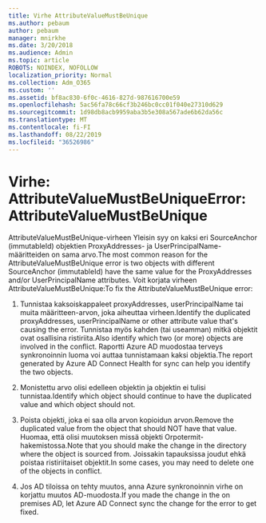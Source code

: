 ```yaml
---
title: Virhe AttributeValueMustBeUnique
ms.author: pebaum
author: pebaum
manager: mnirkhe
ms.date: 3/20/2018
ms.audience: Admin
ms.topic: article
ROBOTS: NOINDEX, NOFOLLOW
localization_priority: Normal
ms.collection: Adm_O365
ms.custom: ''
ms.assetid: bf8ac830-6f0c-4616-827d-987616700e59
ms.openlocfilehash: 5ac56fa78c66cf3b246bc0cc01f040e27310d629
ms.sourcegitcommit: 1d98db8acb9959aba3b5e308a567ade6b62da56c
ms.translationtype: MT
ms.contentlocale: fi-FI
ms.lasthandoff: 08/22/2019
ms.locfileid: "36526986"
---
```

# <a name="error-attributevaluemustbeunique"></a><span data-ttu-id="70432-102">Virhe: AttributeValueMustBeUnique</span><span class="sxs-lookup"><span data-stu-id="70432-102">Error: AttributeValueMustBeUnique</span></span>

<span data-ttu-id="70432-103">AttributeValueMustBeUnique-virheen Yleisin syy on kaksi eri SourceAnchor (immutableId) objektien ProxyAddresses- ja UserPrincipalName-määritteiden on sama arvo.</span><span class="sxs-lookup"><span data-stu-id="70432-103">The most common reason for the AttributeValueMustBeUnique error is two objects with different SourceAnchor (immutableId) have the same value for the ProxyAddresses and/or UserPrincipalName attributes.</span></span> <span data-ttu-id="70432-104">Voit korjata virheen AttributeValueMustBeUnique:</span><span class="sxs-lookup"><span data-stu-id="70432-104">To fix the AttributeValueMustBeUnique error:</span></span>
  
1. <span data-ttu-id="70432-105">Tunnistaa kaksoiskappaleet proxyAddresses, userPrincipalName tai muita määritteen-arvon, joka aiheuttaa virheen.</span><span class="sxs-lookup"><span data-stu-id="70432-105">Identify the duplicated proxyAddresses, userPrincipalName or other attribute value that's causing the error.</span></span> <span data-ttu-id="70432-106">Tunnistaa myös kahden (tai useamman) mitkä objektit ovat osallisina ristiriita.</span><span class="sxs-lookup"><span data-stu-id="70432-106">Also identify which two (or more) objects are involved in the conflict.</span></span> <span data-ttu-id="70432-107">Raportti Azure AD muodostaa terveys synkronoinnin luoma voi auttaa tunnistamaan kaksi objektia.</span><span class="sxs-lookup"><span data-stu-id="70432-107">The report generated by Azure AD Connect Health for sync can help you identify the two objects.</span></span>
    
2. <span data-ttu-id="70432-108">Monistettu arvo olisi edelleen objektin ja objektin ei tulisi tunnistaa.</span><span class="sxs-lookup"><span data-stu-id="70432-108">Identify which object should continue to have the duplicated value and which object should not.</span></span>
    
3. <span data-ttu-id="70432-109">Poista objekti, joka ei saa olla arvon kopioidun arvon.</span><span class="sxs-lookup"><span data-stu-id="70432-109">Remove the duplicated value from the object that should NOT have that value.</span></span> <span data-ttu-id="70432-110">Huomaa, että olisi muutoksen missä objekti Orpotermit-hakemistossa.</span><span class="sxs-lookup"><span data-stu-id="70432-110">Note that you should make the change in the directory where the object is sourced from.</span></span> <span data-ttu-id="70432-111">Joissakin tapauksissa joudut ehkä poistaa ristiriitaiset objektit.</span><span class="sxs-lookup"><span data-stu-id="70432-111">In some cases, you may need to delete one of the objects in conflict.</span></span>
    
4. <span data-ttu-id="70432-112">Jos AD tiloissa on tehty muutos, anna Azure synkronoinnin virhe on korjattu muutos AD-muodosta.</span><span class="sxs-lookup"><span data-stu-id="70432-112">If you made the change in the on premises AD, let Azure AD Connect sync the change for the error to get fixed.</span></span>
    

